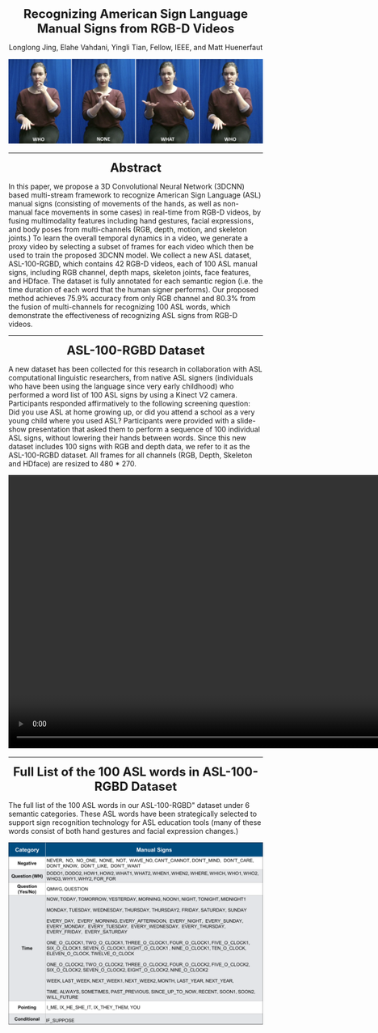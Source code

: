 <p align="center"> 
<b>
<font size="5"> Recognizing American Sign Language Manual Signs from RGB-D Videos  </font> 
</b>
</p>
<p align="center">
Longlong Jing, Elahe Vahdani, Yingli Tian, Fellow, IEEE, and Matt Huenerfaut
</p>



![alt text](./media/demo_img.jpeg "Title")

------

<p align="center"> 
<b>
<font size="5"> Abstract </font> 
</b>
</p>

In this paper, we propose a 3D Convolutional Neural Network (3DCNN) based multi-stream framework to recognize American Sign Language (ASL) manual signs (consisting of movements of the hands, as well as non-manual face movements in some cases) in real-time from RGB-D videos, by fusing multimodality features including hand gestures, facial expressions, and body poses from multi-channels (RGB, depth, motion, and skeleton joints.) To learn the overall temporal dynamics in a video, we generate a proxy video by selecting a subset of frames for each video which then be used to train the proposed 3DCNN model. We collect a new ASL dataset, ASL-100-RGBD, which contains 42 RGB-D videos, each of 100 ASL manual signs, including RGB channel, depth maps, skeleton joints, face features, and HDface. The dataset is fully annotated for each semantic region (i.e. the time duration of each word that the human signer performs). Our proposed method achieves 75.9% accuracy from only RGB channel and 80.3% from the fusion of multi-channels for recognizing 100 ASL words, which demonstrate the effectiveness of recognizing ASL signs from RGB-D videos.

------

<p align="center"> 
<b>
<font size="5"> ASL-100-RGBD Dataset </font> 
</b>
</p>

A new dataset has been collected for this research in collaboration with ASL computational linguistic researchers, from native ASL signers (individuals who have been using the language since very early childhood) who performed a word list of 100 ASL signs by using a Kinect V2 camera. Participants responded affirmatively to the following screening question: Did you use ASL at home growing up, or did you attend a school as a very young child where you used ASL? Participants were provided with a slide-show presentation that asked them to perform a sequence of 100 individual ASL signs, without lowering their hands between words. Since this new dataset includes 100 signs with RGB and depth data, we refer to it as the ASL-100-RGBD dataset. All frames for all channels (RGB, Depth, Skeleton and HDface) are resized to 480 * 270. 

<p align="center">
<video width="950" height="540" controls>
  <source src="./media/demovideo.mp4" type="video/mp4">
</video>
</p>


------


<p align="center"> 
<b>
<font size="5"> Full List of the 100 ASL words in ASL-100-RGBD Dataset</font> 
</b>
</p>

The full list of the 100 ASL words in our ASL-100-RGBD" dataset under 6 semantic categories. These ASL words have been strategically selected to support sign recognition technology for ASL education tools (many of these words consist of both hand gestures and facial expression changes.)


![alt text](./media/list.png "The Full list of the 100 ASL words")



